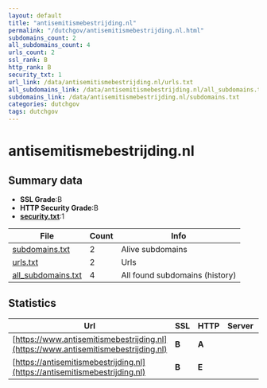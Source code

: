 ```yaml
---
layout: default
title: "antisemitismebestrijding.nl"
permalink: "/dutchgov/antisemitismebestrijding.nl.html"
subdomains_count: 2
all_subdomains_count: 4
urls_count: 2
ssl_rank: B
http_rank: B
security_txt: 1
url_link: /data/antisemitismebestrijding.nl/urls.txt
all_subdomains_link: /data/antisemitismebestrijding.nl/all_subdomains.txt
subdomains_link: /data/antisemitismebestrijding.nl/subdomains.txt
categories: dutchgov
tags: dutchgov
---
```



# antisemitismebestrijding.nl
## Summary data


 - **SSL Grade**:B
 - **HTTP Security Grade**:B
 - **[security.txt](https://www.digitaleoverheid.nl/nieuws/standaard-security-txt-nu-verplicht-voor-overheid/)**:1


| File       | Count | Info |
|------------|-------|------|
|[subdomains.txt](/DutchGovScope/data/antisemitismebestrijding.nl/subdomains.txt)|2|Alive subdomains|
|[urls.txt](/DutchGovScope/data/antisemitismebestrijding.nl/urls.txt)|2|Urls|
|[all_subdomains.txt](/DutchGovScope/data/antisemitismebestrijding.nl/all_subdomains.txt)|4|All found subdomains (history)|


## Statistics


| Url | SSL | HTTP | Server | Cookie | HSTS | CORS | CTO | CSP | XFO | XXP | RP |FP| Tech |Title |
|--------|-------|-------|------|------|------|------|------|------|------|------|------|------|------|------|
|[https://www.antisemitismebestrijding.nl](https://www.antisemitismebestrijding.nl)| **B**| **A**|| |:white_check_mark: | | |:warning: | :white_check_mark: | :white_check_mark: | :white_check_mark: | |HSTS||
|[https://antisemitismebestrijding.nl](https://antisemitismebestrijding.nl)| **B**| **E**|| | | | | | | | :white_check_mark: | |HSTS||

